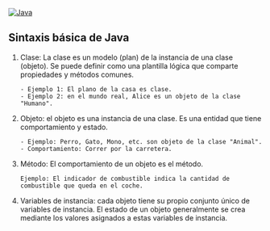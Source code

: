 [![Java](https://img.shields.io/badge/java-%23ED8B00.svg?style=for-the-badge&logo=java&logoColor=white)](../../../README.md)

## Sintaxis básica de Java

1. Clase: La clase es un modelo (plan) de la instancia de una clase (objeto). Se puede definir como una plantilla lógica que comparte propiedades y métodos comunes.
    ```
    - Ejemplo 1: El plano de la casa es clase.
    - Ejemplo 2: en el mundo real, Alice es un objeto de la clase "Humano".
    ```
2. Objeto: el objeto es una instancia de una clase. Es una entidad que tiene comportamiento y estado.
    ```
    - Ejemplo: Perro, Gato, Mono, etc. son objeto de la clase "Animal".
    - Comportamiento: Correr por la carretera.
    ```
3. Método: El comportamiento de un objeto es el método.
    ```
    Ejemplo: El indicador de combustible indica la cantidad de combustible que queda en el coche.
    ```
4. Variables de instancia: cada objeto tiene su propio conjunto único de variables de instancia. El estado de un objeto generalmente se crea mediante los valores asignados a estas variables de instancia.